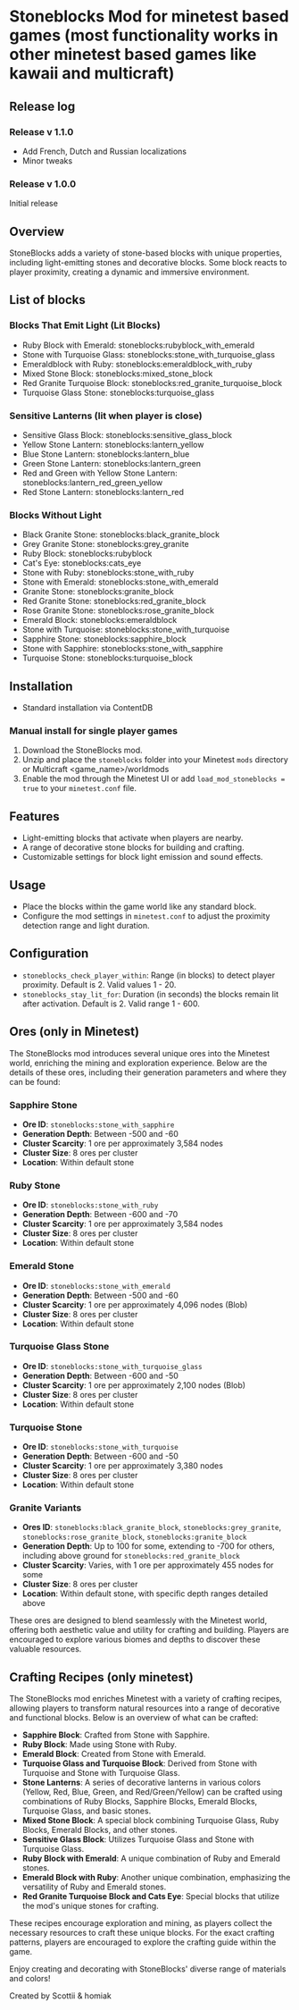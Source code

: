# Stoneblocks Mod for minetest based games (most functionality works in other minetest based games like kawaii and multicraft)

## Release log

### Release v 1.1.0
- Add French, Dutch and Russian localizations
- Minor tweaks

### Release v 1.0.0
 Initial release

## Overview
StoneBlocks adds a variety of stone-based blocks with unique properties, including light-emitting stones and decorative blocks. Some block reacts to player proximity, creating a dynamic and immersive environment.

## List of blocks
### Blocks That Emit Light (Lit Blocks)

- Ruby Block with Emerald: stoneblocks:rubyblock_with_emerald
- Stone with Turquoise Glass: stoneblocks:stone_with_turquoise_glass
- Emeraldblock with Ruby: stoneblocks:emeraldblock_with_ruby
- Mixed Stone Block: stoneblocks:mixed_stone_block
- Red Granite Turquoise Block: stoneblocks:red_granite_turquoise_block
- Turquoise Glass Stone: stoneblocks:turquoise_glass

### Sensitive Lanterns (lit when player is close)

- Sensitive Glass Block: stoneblocks:sensitive_glass_block
- Yellow Stone Lantern: stoneblocks:lantern_yellow
- Blue Stone Lantern: stoneblocks:lantern_blue
- Green Stone Lantern: stoneblocks:lantern_green
- Red and Green with Yellow Stone Lantern: stoneblocks:lantern_red_green_yellow
- Red Stone Lantern: stoneblocks:lantern_red

### Blocks Without Light
- Black Granite Stone: stoneblocks:black_granite_block
- Grey Granite Stone: stoneblocks:grey_granite
- Ruby Block: stoneblocks:rubyblock
- Cat's Eye: stoneblocks:cats_eye
- Stone with Ruby: stoneblocks:stone_with_ruby
- Stone with Emerald: stoneblocks:stone_with_emerald
- Granite Stone: stoneblocks:granite_block
- Red Granite Stone: stoneblocks:red_granite_block
- Rose Granite Stone: stoneblocks:rose_granite_block
- Emerald Block: stoneblocks:emeraldblock
- Stone with Turquoise: stoneblocks:stone_with_turquoise
- Sapphire Stone: stoneblocks:sapphire_block
- Stone with Sapphire: stoneblocks:stone_with_sapphire
- Turquoise Stone: stoneblocks:turquoise_block

## Installation
- Standard installation via ContentDB 

### Manual install for single player games
1. Download the StoneBlocks mod.
2. Unzip and place the `stoneblocks` folder into your Minetest `mods` directory or Multicraft <game_name>/worldmods
3. Enable the mod through the Minetest UI or add `load_mod_stoneblocks = true` to your `minetest.conf` file.

## Features
- Light-emitting blocks that activate when players are nearby.
- A range of decorative stone blocks for building and crafting.
- Customizable settings for block light emission and sound effects.

## Usage
- Place the blocks within the game world like any standard block.
- Configure the mod settings in `minetest.conf` to adjust the proximity detection range and light duration.

## Configuration
- `stoneblocks_check_player_within`: Range (in blocks) to detect player proximity. Default is 2. Valid values 1 - 20. 
- `stoneblocks_stay_lit_for`: Duration (in seconds) the blocks remain lit after activation. Default is 2. Valid range 1 - 600.


## Ores (only in Minetest)

The StoneBlocks mod introduces several unique ores into the Minetest world, enriching the mining and exploration experience. Below are the details of these ores, including their generation parameters and where they can be found:

### Sapphire Stone
- **Ore ID**: `stoneblocks:stone_with_sapphire`
- **Generation Depth**: Between -500 and -60
- **Cluster Scarcity**: 1 ore per approximately 3,584 nodes
- **Cluster Size**: 8 ores per cluster
- **Location**: Within default stone

### Ruby Stone
- **Ore ID**: `stoneblocks:stone_with_ruby`
- **Generation Depth**: Between -600 and -70
- **Cluster Scarcity**: 1 ore per approximately 3,584 nodes
- **Cluster Size**: 8 ores per cluster
- **Location**: Within default stone

### Emerald Stone
- **Ore ID**: `stoneblocks:stone_with_emerald`
- **Generation Depth**: Between -500 and -60
- **Cluster Scarcity**: 1 ore per approximately 4,096 nodes (Blob)
- **Cluster Size**: 8 ores per cluster
- **Location**: Within default stone

### Turquoise Glass Stone
- **Ore ID**: `stoneblocks:stone_with_turquoise_glass`
- **Generation Depth**: Between -600 and -50
- **Cluster Scarcity**: 1 ore per approximately 2,100 nodes (Blob)
- **Cluster Size**: 8 ores per cluster
- **Location**: Within default stone

### Turquoise Stone
- **Ore ID**: `stoneblocks:stone_with_turquoise`
- **Generation Depth**: Between -600 and -50
- **Cluster Scarcity**: 1 ore per approximately 3,380 nodes
- **Cluster Size**: 8 ores per cluster
- **Location**: Within default stone

### Granite Variants
- **Ores ID**: `stoneblocks:black_granite_block`, `stoneblocks:grey_granite`, `stoneblocks:rose_granite_block`, `stoneblocks:granite_block`
- **Generation Depth**: Up to 100 for some, extending to -700 for others, including above ground for `stoneblocks:red_granite_block`
- **Cluster Scarcity**: Varies, with 1 ore per approximately 455 nodes for some
- **Cluster Size**: 8 ores per cluster
- **Location**: Within default stone, with specific depth ranges detailed above

These ores are designed to blend seamlessly with the Minetest world, offering both aesthetic value and utility for crafting and building. Players are encouraged to explore various biomes and depths to discover these valuable resources.

## Crafting Recipes (only minetest)

The StoneBlocks mod enriches Minetest with a variety of crafting recipes, allowing players to transform natural resources into a range of decorative and functional blocks. Below is an overview of what can be crafted:

- **Sapphire Block**: Crafted from Stone with Sapphire.
- **Ruby Block**: Made using Stone with Ruby.
- **Emerald Block**: Created from Stone with Emerald.
- **Turquoise Glass and Turquoise Block**: Derived from Stone with Turquoise and Stone with Turquoise Glass.
- **Stone Lanterns**: A series of decorative lanterns in various colors (Yellow, Red, Blue, Green, and Red/Green/Yellow) can be crafted using combinations of Ruby Blocks, Sapphire Blocks, Emerald Blocks, Turquoise Glass, and basic stones.
- **Mixed Stone Block**: A special block combining Turquoise Glass, Ruby Blocks, Emerald Blocks, and other stones.
- **Sensitive Glass Block**: Utilizes Turquoise Glass and Stone with Turquoise Glass.
- **Ruby Block with Emerald**: A unique combination of Ruby and Emerald stones.
- **Emerald Block with Ruby**: Another unique combination, emphasizing the versatility of Ruby and Emerald stones.
- **Red Granite Turquoise Block and Cats Eye**: Special blocks that utilize the mod's unique stones for crafting.

These recipes encourage exploration and mining, as players collect the necessary resources to craft these unique blocks. For the exact crafting patterns, players are encouraged to explore the crafting guide within the game.

Enjoy creating and decorating with StoneBlocks' diverse range of materials and colors!

Created by Scottii & homiak
